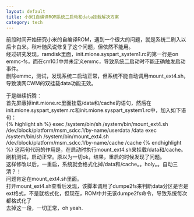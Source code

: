 ```yaml
---
layout: default
title: 小米1自编译ROM系统二启动和data挂载解决方案
category: tech
---
```

前段时间开始研究小米的自编译ROM，遇到一个很大的问题，就是系统二刷入以后卡白米。秋叶随风说修复了这个问题，但依然不能用。  
经过研究发现，ramdisk里面，init.mione.syspart_system1.rc的第一行是on emmc-fs，而在cm10.1中并未定义emmc，导致系统二启动时不能正确触发启动事件。  
删除emmc，测试，发现系统二启动正常，但系统不能自动调用mount_ext4.sh，导致澳网CWM的双挂载data功能无效。  
<!--more-->
于是继续折腾：  
首先屏蔽掉init.mione.rc里面挂载/data和/cache的语句，然后在init.mione.syspart_system.rc和init.mione.syspart_system1.rc中，加入如下语句：  
{% highlight sh %}
exec /system/bin/sh /system/bin/mount_ext4.sh /dev/block/platform/msm_sdcc.1/by-name/userdata /data
exec /system/bin/sh /system/bin/mount_ext4.sh /dev/block/platform/msm_sdcc.1/by-name/cache /cache
{% endhighlight %}
这两句代码的作用是，在启动时执行mount_ext4.sh来挂载/data和/cache。  
刷机测试，启动正常。原以为一切ok，结果，重启的时候发现了问题。  
这样修改以后，一重启，系统就会格式化掉/data和/cache。。holy。。自动三清？！  
问题肯定在mount_ext4.sh里面。  
打开mount_ext4.sh查看后发现，该脚本调用了dumpe2fs来判断data分区是否是ext格式，不是就格式化，但现在，ROM中并无该dumpe2fs命令，导致系统每次都格式化了  
去掉这一段，一切正常，oh yeah.
